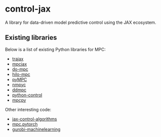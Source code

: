 # control-jax

A library for data-driven model predictive control using the JAX ecosystem.

## Existing libraries

Below is a list of existing Python libraries for MPC:

- [trajax](https://github.com/google/trajax)
- [mpcjax](https://github.com/rdyro/mpcjax)
- [do-mpc](https://github.com/do-mpc/do-mpc)
- [hilo-mpc](https://github.com/hilo-mpc/hilo-mpc)
- [pyMPC](https://github.com/forgi86/pyMPC)
- [nmpyc](https://github.com/nMPyC/nmpyc)
- [ddmpc](https://github.com/RWTH-EBC/DDMPC)
- [python-control](https://github.com/python-control/python-control)
- [mpcpy](https://github.com/lbl-srg/MPCPy)

Other interesting code:

- [jax-control-algorithms](https://github.com/christianausb/controlAlgorithms/tree/main/jax_control_algorithms/trajectory_optim)
- [mpc.pytorch](https://github.com/locuslab/mpc.pytorch)
- [gurobi-machinelearning](https://github.com/Gurobi/gurobi-machinelearning)
